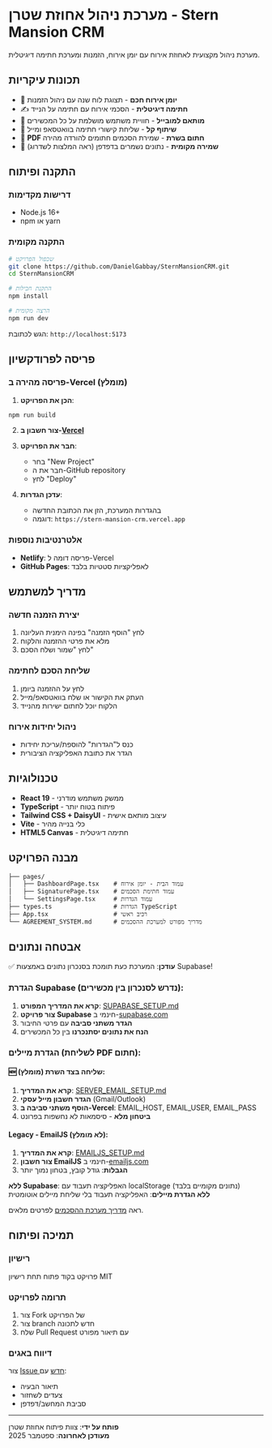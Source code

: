 # מערכת ניהול אחוזת שטרן - Stern Mansion CRM

מערכת ניהול מקצועית לאחוזת אירוח עם יומן אירוח, הזמנות ומערכת חתימה דיגיטלית.

## תכונות עיקריות

- 📅 **יומן אירוח חכם** - תצוגת לוח שנה עם ניהול הזמנות
- ✍️ **חתימה דיגיטלית** - הסכמי אירוח עם חתימה על הנייד
- 📱 **מותאם למובייל** - חוויית משתמש מושלמת על כל המכשירים
- 🔗 **שיתוף קל** - שליחת קישורי חתימה בוואטסאפ ומייל
- 📁 **PDF חתום בשרת** - שמירת הסכמים חתומים להורדה מהירה
- 💾 **שמירה מקומית** - נתונים נשמרים בדפדפן (ראה המלצות לשדרוג)

## התקנה ופיתוח

### דרישות מקדימות
- Node.js 16+ 
- npm או yarn

### התקנה מקומית
```bash
# שכפול הפרויקט
git clone https://github.com/DanielGabbay/SternMansionCRM.git
cd SternMansionCRM

# התקנת חבילות
npm install

# הרצה מקומית
npm run dev
```

הגש לכתובת: `http://localhost:5173`

## פריסה לפרודקשיון

### פריסה מהירה ב-Vercel (מומלץ)

1. **הכן את הפרויקט**:
```bash
npm run build
```

2. **צור חשבון ב-[Vercel](https://vercel.com)**

3. **חבר את הפרויקט**:
   - בחר "New Project"
   - חבר את ה-GitHub repository
   - לחץ "Deploy"

4. **עדכן הגדרות**:
   - בהגדרות המערכת, הזן את הכתובת החדשה
   - דוגמה: `https://stern-mansion-crm.vercel.app`

### אלטרנטיבות נוספות
- **Netlify**: פריסה דומה ל-Vercel
- **GitHub Pages**: לאפליקציות סטטיות בלבד

## מדריך למשתמש

### יצירת הזמנה חדשה
1. לחץ "הוסף הזמנה" בפינה הימנית העליונה
2. מלא את פרטי ההזמנה והלקוח
3. לחץ "שמור ושלח הסכם"

### שליחת הסכם לחתימה
1. לחץ על ההזמנה ביומן
2. העתק את הקישור או שלח בוואטסאפ/מייל
3. הלקוח יוכל לחתום ישירות מהנייד

### ניהול יחידות אירוח
- כנס ל"הגדרות" להוספת/עריכת יחידות
- הגדר את כתובת האפליקציה הציבורית

## טכנולוגיות

- **React 19** - ממשק משתמש מודרני
- **TypeScript** - פיתוח בטוח יותר
- **Tailwind CSS + DaisyUI** - עיצוב מותאם אישית
- **Vite** - כלי בנייה מהיר
- **HTML5 Canvas** - חתימה דיגיטלית

## מבנה הפרויקט

```
├── pages/
│   ├── DashboardPage.tsx    # עמוד הבית - יומן אירוח
│   ├── SignaturePage.tsx    # עמוד חתימת הסכמים
│   └── SettingsPage.tsx     # עמוד הגדרות
├── types.ts                 # הגדרות TypeScript
├── App.tsx                  # רכיב ראשי
└── AGREEMENT_SYSTEM.md      # מדריך מפורט למערכת ההסכמים
```

## אבטחה ונתונים

✅ **עודכן**: המערכת כעת תומכת בסנכרון נתונים באמצעות Supabase!

### הגדרת Supabase (נדרש לסנכרון בין מכשירים):
1. **קרא את המדריך המפורט**: [SUPABASE_SETUP.md](./SUPABASE_SETUP.md)
2. **צור פרויקט Supabase** חינמי ב-[supabase.com](https://supabase.com)
3. **הגדר משתני סביבה** עם פרטי החיבור
4. **הנח את נתונים יסתנכרנו** בין כל המכשירים

### הגדרת מיילים (לשליחת PDF חתום):

#### 🆕 שליחה בצד השרת (מומלץ):
1. **קרא את המדריך**: [SERVER_EMAIL_SETUP.md](./SERVER_EMAIL_SETUP.md)
2. **הגדר חשבון מייל עסקי** (Gmail/Outlook)
3. **הוסף משתני סביבה ב-Vercel**: EMAIL_HOST, EMAIL_USER, EMAIL_PASS
4. **ביטחון מלא** - סיסמאות לא נחשפות בפרונט

#### Legacy - EmailJS (לא מומלץ):
1. **קרא את המדריך**: [EMAILJS_SETUP.md](./EMAILJS_SETUP.md)
2. **צור חשבון EmailJS** חינמי ב-[emailjs.com](https://emailjs.com)
3. **הגבלות**: גודל קובץ, בטחון נמוך יותר

**ללא Supabase**: האפליקציה תעבוד עם localStorage (נתונים מקומיים בלבד)  
**ללא הגדרת מיילים**: האפליקציה תעבוד בלי שליחת מיילים אוטומטית

ראה [מדריך מערכת ההסכמים](./AGREEMENT_SYSTEM.md) לפרטים מלאים.

## תמיכה ופיתוח

### רישיון
פרויקט בקוד פתוח תחת רישיון MIT

### תרומה לפרויקט
1. צור Fork של הפרויקט
2. צור branch חדש לתכונה
3. שלח Pull Request עם תיאור מפורט

### דיווח באגים
צור [Issue חדש](https://github.com/DanielGabbay/SternMansionCRM/issues) עם:
- תיאור הבעיה
- צעדים לשחזור
- סביבת המחשב/דפדפן

---

**פותח על ידי**: צוות פיתוח אחוזת שטרן  
**מעודכן לאחרונה**: ספטמבר 2025
